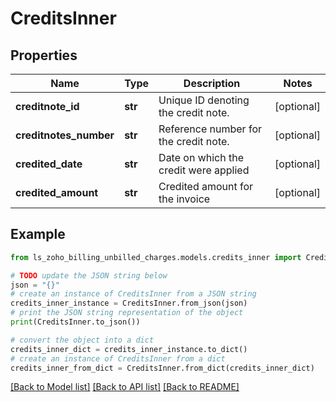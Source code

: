 # CreditsInner


## Properties

Name | Type | Description | Notes
------------ | ------------- | ------------- | -------------
**creditnote_id** | **str** | Unique ID denoting the credit note. | [optional] 
**creditnotes_number** | **str** | Reference number for the credit note. | [optional] 
**credited_date** | **str** | Date on which the credit were applied | [optional] 
**credited_amount** | **str** | Credited amount for the invoice | [optional] 

## Example

```python
from ls_zoho_billing_unbilled_charges.models.credits_inner import CreditsInner

# TODO update the JSON string below
json = "{}"
# create an instance of CreditsInner from a JSON string
credits_inner_instance = CreditsInner.from_json(json)
# print the JSON string representation of the object
print(CreditsInner.to_json())

# convert the object into a dict
credits_inner_dict = credits_inner_instance.to_dict()
# create an instance of CreditsInner from a dict
credits_inner_from_dict = CreditsInner.from_dict(credits_inner_dict)
```
[[Back to Model list]](../README.md#documentation-for-models) [[Back to API list]](../README.md#documentation-for-api-endpoints) [[Back to README]](../README.md)



